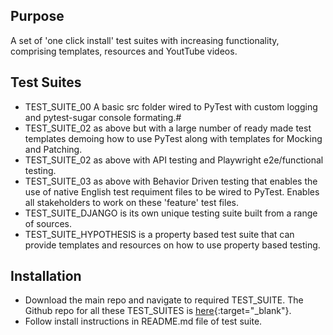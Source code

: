 ## Purpose

A set of 'one click install' test suites with increasing functionality, comprising templates, resources and YoutTube videos.

## Test Suites

- TEST_SUITE_00 A basic src folder wired to PyTest with custom logging and pytest-sugar console formating.#
- TEST_SUITE_02 as above but with a large number of ready made test templates demoing how to use PyTest along with templates for Mocking and Patching.
- TEST_SUITE_02 as above with API testing and Playwright e2e/functional testing.
- TEST_SUITE_03 as above with Behavior Driven testing that enables the use of native English test requiment files to be wired to PyTest. Enables all stakeholders to work on these 'feature' test files.
- TEST_SUITE_DJANGO is its own unique testing suite built from a range of sources.
- TEST_SUITE_HYPOTHESIS is a property based test suite that can provide templates and resources on how to use property based testing.


## Installation

- Download the main repo and navigate to required TEST_SUITE. The Github repo for all these TEST_SUITES is [here](https://github.com/Python-Test-Engineer/PYTHON-TEST-FRAMEWORK){:target="_blank"}.
- Follow install instructions in README.md file of test suite.
